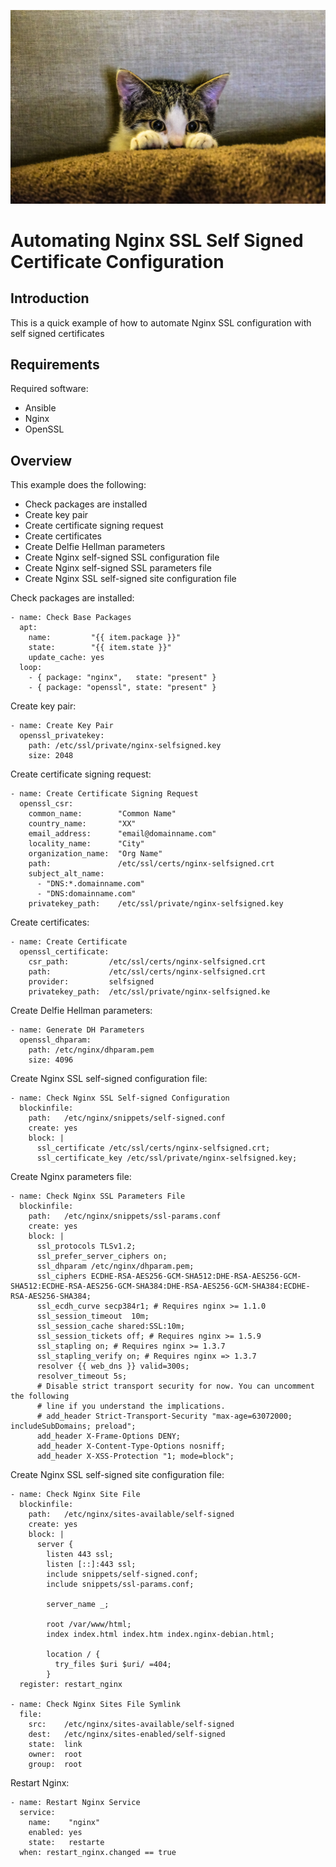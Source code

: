 ![alt tag](https://raw.githubusercontent.com/lateralblast/ansible-nginx-ssl-self-signed/master/images/self-signed.jpg)

Automating Nginx SSL Self Signed Certificate Configuration
==========================================================

Introduction
------------

This is a quick example of how to automate Nginx SSL configuration with self signed certificates

Requirements
------------

Required software:

- Ansible
- Nginx
- OpenSSL

Overview
--------

This example does the following:

- Check packages are installed
- Create key pair
- Create certificate signing request
- Create certificates
- Create Delfie Hellman parameters
- Create Nginx self-signed SSL configuration file
- Create Nginx self-signed SSL parameters file
- Create Nginx SSL self-signed site configuration file

Check packages are installed:

```
- name: Check Base Packages
  apt:
    name:         "{{ item.package }}"
    state:        "{{ item.state }}"
    update_cache: yes
  loop:
    - { package: "nginx",   state: "present" }
    - { package: "openssl", state: "present" }
```

Create key pair:

```
- name: Create Key Pair
  openssl_privatekey:
    path: /etc/ssl/private/nginx-selfsigned.key
    size: 2048
```

Create certificate signing request:

```
- name: Create Certificate Signing Request
  openssl_csr:
    common_name:        "Common Name"
    country_name:       "XX"
    email_address:      "email@domainname.com"
    locality_name:      "City"
    organization_name:  "Org Name"
    path:               /etc/ssl/certs/nginx-selfsigned.crt
    subject_alt_name: 
      - "DNS:*.domainname.com"
      - "DNS:domainname.com"
    privatekey_path:    /etc/ssl/private/nginx-selfsigned.key
```

Create certificates:

```
- name: Create Certificate
  openssl_certificate:
    csr_path:         /etc/ssl/certs/nginx-selfsigned.crt
    path:             /etc/ssl/certs/nginx-selfsigned.crt
    provider:         selfsigned
    privatekey_path:  /etc/ssl/private/nginx-selfsigned.ke
```

Create Delfie Hellman parameters:

```
- name: Generate DH Parameters
  openssl_dhparam:
    path: /etc/nginx/dhparam.pem
    size: 4096
```

Create Nginx SSL self-signed configuration file:

```
- name: Check Nginx SSL Self-signed Configuration
  blockinfile:
    path:   /etc/nginx/snippets/self-signed.conf
    create: yes
    block: |
      ssl_certificate /etc/ssl/certs/nginx-selfsigned.crt;
      ssl_certificate_key /etc/ssl/private/nginx-selfsigned.key;
```

Create Nginx parameters file:

```
- name: Check Nginx SSL Parameters File
  blockinfile:
    path:   /etc/nginx/snippets/ssl-params.conf
    create: yes
    block: |
      ssl_protocols TLSv1.2;
      ssl_prefer_server_ciphers on;
      ssl_dhparam /etc/nginx/dhparam.pem;
      ssl_ciphers ECDHE-RSA-AES256-GCM-SHA512:DHE-RSA-AES256-GCM-SHA512:ECDHE-RSA-AES256-GCM-SHA384:DHE-RSA-AES256-GCM-SHA384:ECDHE-RSA-AES256-SHA384;
      ssl_ecdh_curve secp384r1; # Requires nginx >= 1.1.0
      ssl_session_timeout  10m;
      ssl_session_cache shared:SSL:10m;
      ssl_session_tickets off; # Requires nginx >= 1.5.9
      ssl_stapling on; # Requires nginx >= 1.3.7
      ssl_stapling_verify on; # Requires nginx => 1.3.7
      resolver {{ web_dns }} valid=300s;
      resolver_timeout 5s;
      # Disable strict transport security for now. You can uncomment the following
      # line if you understand the implications.
      # add_header Strict-Transport-Security "max-age=63072000; includeSubDomains; preload";
      add_header X-Frame-Options DENY;
      add_header X-Content-Type-Options nosniff;
      add_header X-XSS-Protection "1; mode=block";
```

Create Nginx SSL self-signed site configuration file:

```
- name: Check Nginx Site File
  blockinfile:
    path:   /etc/nginx/sites-available/self-signed
    create: yes
    block: |
      server {
        listen 443 ssl;
        listen [::]:443 ssl;
        include snippets/self-signed.conf;
        include snippets/ssl-params.conf;

        server_name _;

        root /var/www/html;
        index index.html index.htm index.nginx-debian.html;

        location / {
          try_files $uri $uri/ =404;
        }
  register: restart_nginx

- name: Check Nginx Sites File Symlink 
  file:
    src:    /etc/nginx/sites-available/self-signed
    dest:   /etc/nginx/sites-enabled/self-signed
    state:  link
    owner:  root
    group:  root
```

Restart Nginx:

```
- name: Restart Nginx Service
  service:
    name:    "nginx"
    enabled: yes
    state:   restarte
  when: restart_nginx.changed == true
```

